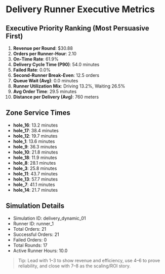 # Delivery Runner Executive Metrics

## Executive Priority Ranking (Most Persuasive First)
1. **Revenue per Round**: $30.88
2. **Orders per Runner‑Hour**: 2.10
3. **On‑Time Rate**: 61.9%
4. **Delivery Cycle Time (P90)**: 54.0 minutes
5. **Failed Rate**: 0.0%
6. **Second‑Runner Break‑Even**: 12.5 orders
7. **Queue Wait (Avg)**: 0.0 minutes
8. **Runner Utilization Mix**: Driving 13.2%, Waiting 26.5%
9. **Avg Order Time**: 29.5 minutes
10. **Distance per Delivery (Avg)**: 760 meters

## Zone Service Times
- **hole_16**: 13.2 minutes
- **hole_17**: 38.4 minutes
- **hole_12**: 19.7 minutes
- **hole_1**: 13.6 minutes
- **hole_9**: 36.3 minutes
- **hole_10**: 21.8 minutes
- **hole_18**: 11.9 minutes
- **hole_8**: 28.1 minutes
- **hole_3**: 25.8 minutes
- **hole_11**: 43.7 minutes
- **hole_13**: 57.7 minutes
- **hole_7**: 41.1 minutes
- **hole_14**: 21.7 minutes


## Simulation Details
- Simulation ID: delivery_dynamic_01
- Runner ID: runner_1
- Total Orders: 21
- Successful Orders: 21
- Failed Orders: 0
- Total Rounds: 17
- Active Runner Hours: 10.0

> Tip: Lead with 1–3 to show revenue and efficiency, use 4–6 to prove reliability, and close with 7–8 as the scaling/ROI story.
